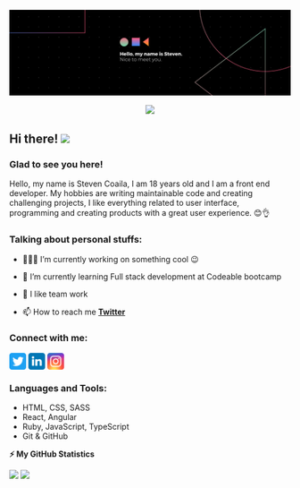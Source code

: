 ![Banner](assets/github-profile-cover.png)

<!-- retro visitor counter -->
<p align="center"> 
  <img src="https://profile-counter.glitch.me/StevenACZ/count.svg" />
</p>

<!-- welcome message -->
<h2>Hi there! <img src="https://media.giphy.com/media/hvRJCLFzcasrR4ia7z/giphy.gif" width="25px"></h2>

<h3>Glad to see you here!</h3>

<!-- About me -->
<p>
Hello, my name is Steven Coaila, I am 18 years old and I am a front end developer. My hobbies are writing maintainable code and creating challenging projects, I like everything related to user interface, programming and creating products with a great user experience. 😊👌
</p>

<!-- Personal Stuffs -->
<h3> Talking about personal stuffs:</h3>

- 👨🏽‍💻 I’m currently working on something cool 😉

- 🌱 I’m currently learning Full stack development at Codeable bootcamp

- 📝 I like team work

- 📫 How to reach me **[Twitter](https://twitter.com/Steven_coailaZ)**

<!-- Connect with me -->
<h3 align="left">Connect with me:</h3>
<p align="left">

<a href="https://twitter.com/Steven_coailaZ" target="blank"><img align="center" src="assets/twitter.svg" alt="kmhmubin" height="30" width="30" /></a>
<a href="https://www.linkedin.com/in/stevenacz/" target="blank"><img align="center" src="assets/linkedin.svg" alt="kmhmubin" height="30" width="30" /></a>
<a href="https://www.instagram.com/steven_acz/" target="blank"><img align="center" src="assets/instagram.svg" alt="kmhmubin" height="30" width="30" /></a>

</p>

<!-- Languages and tools -->
<h3 align="left">Languages and Tools:</h3>

- HTML, CSS, SASS
- React, Angular
- Ruby, JavaScript, TypeScript
- Git & GitHub

<!-- GitHub stats -->
<b>⚡ My GitHub Statistics</b>

<p>
<!-- GitHub Stats -->
<img height="180em" src="https://github-readme-stats.vercel.app/api?username=StevenACZ&show_icons=true&hide_border=true" />

<!-- Most Used Languages -->
<img height="180em" src="https://github-readme-stats.vercel.app/api/top-langs/?username=StevenACZ&exclude_repo=KNN-Image-Classification&show_icons=true&hide_border=true&layout=compact&langs_count=8"/>
</p>
